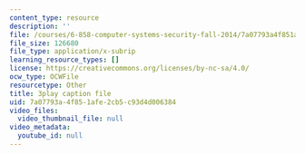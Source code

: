 ```yaml
---
content_type: resource
description: ''
file: /courses/6-858-computer-systems-security-fall-2014/7a07793a4f851afe2cb5c93d4d006384_XMEFdofERLI.srt
file_size: 126680
file_type: application/x-subrip
learning_resource_types: []
license: https://creativecommons.org/licenses/by-nc-sa/4.0/
ocw_type: OCWFile
resourcetype: Other
title: 3play caption file
uid: 7a07793a-4f85-1afe-2cb5-c93d4d006384
video_files:
  video_thumbnail_file: null
video_metadata:
  youtube_id: null
---
```

